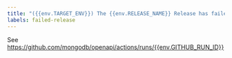 ```yaml
---
title: "({{env.TARGET_ENV}}) The {{env.RELEASE_NAME}} Release has failed. :scream_cat:"
labels: failed-release
---
```

See https://github.com/mongodb/openapi/actions/runs/{{env.GITHUB_RUN_ID}}

